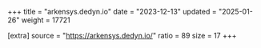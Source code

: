 +++
title = "arkensys.dedyn.io"
date = "2023-12-13"
updated = "2025-01-26"
weight = 17721

[extra]
source = "https://arkensys.dedyn.io/"
ratio = 89
size = 17
+++
